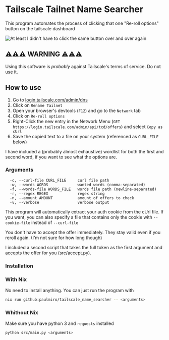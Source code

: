 # Tailscale Tailnet Name Searcher

This program automates the process of clicking that one "Re-roll options" button on the tailscale dashboard

![At least I didn't have to click the same button over and over again](https://imgs.xkcd.com/comics/automation.png)

## ⚠️⚠️⚠️ WARNING ⚠️⚠️⚠️

Using this software is _probably_ against Tailscale's terms of service. Do not use it.

## How to use

1. Go to [login.tailscale.com/admin/dns](https://login.tailscale.com/admin/dns)
2. Click on `Rename Tailnet`
3. Open your browser's devtools (`F12`) and go to the `Network` tab
4. Click on `Re-roll options`
5. Right-Click the new entry in the Network Menu (`GET https://login.tailscale.com/admin/api/tcd/offers`) and select `Copy as cUrl`
6. Save the copied text to a file on your system (referenced as `CURL_FILE` below)

I have included a (probably almost exhaustive) wordlist for both the first and second word, if you want to see what the options are.

### Arguments

```
  -c, --curl-file CURL_FILE     curl file path
  -w, --words WORDS             wanted words (comma-separated)
  -f, --words-file WORDS_FILE   words file path (newline-separated)
  -r, --regex REGEX             regex string
  -n, --amount AMOUNT           amount of offers to check
  -v, --verbose                 verbose output
```

This program will automatically extract your auth cookie from the cUrl file. If you want, you can also specify a file that contains only the cookie with `--cookie-file` instead of `--curl-file`

You don't have to accept the offer immediately. They stay valid even if you reroll again. (I'm not sure for how long though)

I included a second script that takes the full token as the first argument and accepts the offer for you (src/accept.py).

### Installation

### With Nix

No need to install anything. You can just run the program with

```sh
nix run github:paulmiro/tailscale_name_searcher -- <arguments>
```

### Whithout Nix

Make sure you have python 3 and `requests` installed

```sh
python src/main.py <arguments>
```
